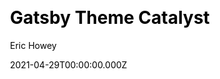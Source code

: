 ---
title: Gatsby Theme Catalyst
github: https://github.com/ehowey/gatsby-theme-catalyst
demo: https://www.gatsbycatalyst.com/
license: MIT
author: Eric Howey
author_link: ''
author_twitter: erchwy
author_github: ''
date: 2021-04-29T00:00:00.000Z
ssg:
  - Gatsby
cms: null
css: null
category:
  - Boilerplate
description: >-
  An opinionated set of integrated themes and starters as a boilerplate to
  accelerate development with GatsbyJS.
draft: true
publish_date: '2019-06-13T03:47:28Z'
update_date: '2021-11-07T04:08:46Z'
github_star: 164
github_fork: 15
---